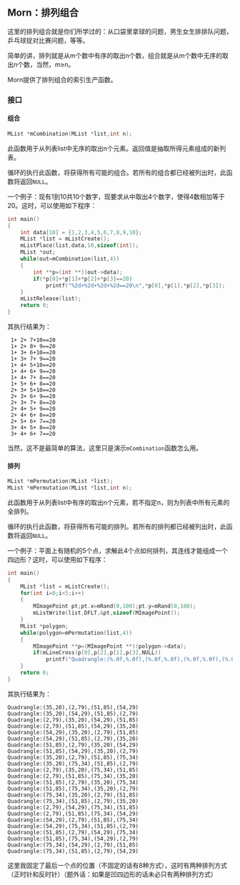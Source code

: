 ## Morn：排列组合

这里的排列组合就是你们所学过的：从口袋里拿球的问题，男生女生排排队问题，乒乓球捉对比赛问题，等等。

简单的讲，排列就是从m个数中有序的取出n个数，组合就是从m个数中无序的取出n个数，当然，m≥n。

Morn提供了排列组合的索引生产函数。

### 接口

#### 组合

```c
MList *mCombination(MList *list,int n);
```

此函数用于从列表list中无序的取出n个元素。返回值是抽取所得元素组成的新列表。

循环的执行此函数，将获得所有可能的组合。若所有的组合都已经被列出时，此函数将返回`NULL`。

一个例子：现有1到10共10个数字，现要求从中取出4个数字，使得4数相加等于20。这时，可以使用如下程序：

```c
int main()
{
    int data[10] = {1,2,3,4,5,6,7,8,9,10};
    MList *list = mListCreate();
    mListPlace(list,data,10,sizeof(int));
    MList *out;
    while(out=mCombination(list,4))
    {
        int **p=(int **)(out->data);
        if(*p[0]+*p[1]+*p[2]+*p[3]==20)
            printf("%2d+%2d+%2d+%2d==20\n",*p[0],*p[1],*p[2],*p[3]);
    }
    mListRelease(list);
    return 0;
}
```

其执行结果为：

```
 1+ 2+ 7+10==20
 1+ 2+ 8+ 9==20
 1+ 3+ 6+10==20
 1+ 3+ 7+ 9==20
 1+ 4+ 5+10==20
 1+ 4+ 6+ 9==20
 1+ 4+ 7+ 8==20
 1+ 5+ 6+ 8==20
 2+ 3+ 5+10==20
 2+ 3+ 6+ 9==20
 2+ 3+ 7+ 8==20
 2+ 4+ 5+ 9==20
 2+ 4+ 6+ 8==20
 2+ 5+ 6+ 7==20
 3+ 4+ 5+ 8==20
 3+ 4+ 6+ 7==20
```

当然，这不是最简单的算法，这里只是演示`mCombination`函数怎么用。



#### 排列

```c
MList *mPermutation(MList *list);
MList *mPermutation(MList *list,int n);
```

此函数用于从列表list中有序的取出n个元素，若不指定n，则为列表中所有元素的全排列。

循环的执行此函数，将获得所有可能的排列。若所有的排列都已经被列出时，此函数将返回`NULL`。

一个例子：平面上有随机的5个点，求解此4个点如何排列，其连线才能组成一个四边形？这时，可以使用如下程序：

```c
int main()
{
    MList *list = mListCreate();
    for(int i=0;i<5;i++)
    {
        MImagePoint pt;pt.x=mRand(0,100);pt.y=mRand(0,100);
        mListWrite(list,DFLT,&pt,sizeof(MImagePoint));
    }
    MList *polygon;
    while(polygon=mPermutation(list,4))
    {
        MImagePoint **p=(MImagePoint **)(polygon->data);
        if(mLineCross(p[0],p[2],p[1],p[3],NULL))
            printf("Quadrangle:(%.0f,%.0f),(%.0f,%.0f),(%.0f,%.0f),(%.0f,%.0f)\n",p[0]->x,p[0]->y,p[1]->x,p[1]->y,p[2]->x,p[2]->y,p[3]->x,p[3]->y);
    }
    return 0;
}
```

其执行结果为：

```
Quadrangle:(35,20),(2,79),(51,85),(54,29)
Quadrangle:(35,20),(54,29),(51,85),(2,79)
Quadrangle:(2,79),(35,20),(54,29),(51,85)
Quadrangle:(2,79),(51,85),(54,29),(35,20)
Quadrangle:(54,29),(35,20),(2,79),(51,85)
Quadrangle:(54,29),(51,85),(2,79),(35,20)
Quadrangle:(51,85),(2,79),(35,20),(54,29)
Quadrangle:(51,85),(54,29),(35,20),(2,79)
Quadrangle:(35,20),(2,79),(51,85),(75,34)
Quadrangle:(35,20),(75,34),(51,85),(2,79)
Quadrangle:(2,79),(35,20),(75,34),(51,85)
Quadrangle:(2,79),(51,85),(75,34),(35,20)
Quadrangle:(51,85),(2,79),(35,20),(75,34)
Quadrangle:(51,85),(75,34),(35,20),(2,79)
Quadrangle:(75,34),(35,20),(2,79),(51,85)
Quadrangle:(75,34),(51,85),(2,79),(35,20)
Quadrangle:(2,79),(54,29),(75,34),(51,85)
Quadrangle:(2,79),(51,85),(75,34),(54,29)
Quadrangle:(54,29),(2,79),(51,85),(75,34)
Quadrangle:(54,29),(75,34),(51,85),(2,79)
Quadrangle:(51,85),(2,79),(54,29),(75,34)
Quadrangle:(51,85),(75,34),(54,29),(2,79)
Quadrangle:(75,34),(54,29),(2,79),(51,85)
Quadrangle:(75,34),(51,85),(2,79),(54,29)
```

这里我固定了最后一个点的位置（不固定的话有8种方式），这时有两种排列方式（正时针和反时针）（题外话：如果是凹四边形的话未必只有两种排列方式）


